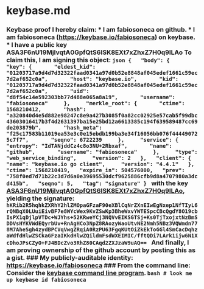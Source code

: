 # keybase.md
### Keybase proof  I hereby claim:    * I am fabiosoneca on github.   * I am fabiosoneca (https://keybase.io/fabiosoneca) on keybase.   * I have a public key ASA3F6nU19MjIvqtA0GpfQtS6ISK8EXt7xZhxZ7H0q9lLAo  To claim this, I am signing this object:  ```json {   "body": {     "key": {       "eldest_kid": "01203717a9d4d7d32322faad0341a97d0b52e8848af045edef1661c59ec7d2af652c0a",       "host": "keybase.io",       "kid": "01203717a9d4d7d32322faad0341a97d0b52e8848af045edef1661c59ec7d2af652c0a",       "uid": "d8f54c14e592303bb77d488e065a8a19",       "username": "fabiosoneca"     },     "merkle_root": {       "ctime": 1568210412,       "hash": "a320840d4e5d882e98247c8e9a427b3085f0a82cc02925e57cab5f99dbc43603016417b3f4d2631397ba15e25bd12a6613385c194f639589487cc69de203879b",       "hash_meta": "f25c17583b11019ea53e3c0e15ebdb199ba3e34f16056bb076f444490725c7f7",       "seqno": 6722239     },     "service": {       "entropy": "IdTANjddCz4c8o3NU+2Rbxaf",       "name": "github",       "username": "fabiosoneca"     },     "type": "web_service_binding",     "version": 2   },   "client": {     "name": "keybase.io go client",     "version": "4.4.1"   },   "ctime": 1568210419,   "expire_in": 504576000,   "prev": "758f0ed7d71b22c3d7d6a0e39695530dcf9625886cfb9d8a4707980a3dcd415b",   "seqno": 5,   "tag": "signature" } ```  with the key [ASA3F6nU19MjIvqtA0GpfQtS6ISK8EXt7xZhxZ7H0q9lLAo](https://keybase.io/fabiosoneca), yielding the signature:  ``` hKRib2R5hqhkZXRhY2hlZMOpaGFzaF90eXBlCqNrZXnEIwEgNxep1NfTIyL6rQNBqX0LUuiEivBF7e8WYcWex9KvZSwKp3BheWxvYWTESpcCBcQgdY8O19cbIsPX1qDjlpVTDc+WJYhs+52KRweYCj3NQVvEIKSGTSj+Ks0TjTxojxtNzBmSDDVsHYKVWdEQyrbUv+RnAgHCo3NpZ8RAozyWaoUtvNE2Nmh5NBz3VQWmdn778M7AheSgh4zydBPCVqVwgZRqiA0RzPU63FgqKUtOiZkEkToGGl4SmCacDqhzaWdfdHlwZSCkaGFzaIKkdHlwZQildmFsdWXEIMIC/fftQDi7LArk1ijw6N1XcDhoJPsCZyO+FJ4BDcZvo3RhZ80CAqd2ZXJzaW9uAQ==  ```  And finally, I am proving ownership of the github account by posting this as a gist.  ### My publicly-auditable identity:  https://keybase.io/fabiosoneca  ### From the command line:  Consider the [keybase command line program](https://keybase.io/download).  ```bash # look me up keybase id fabiosoneca ```
